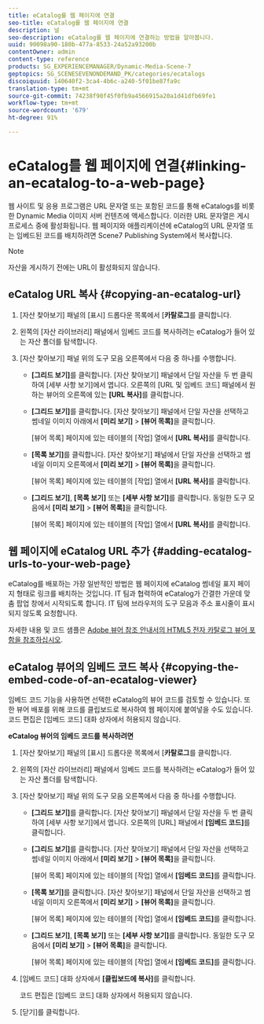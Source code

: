 ```yaml
---
title: eCatalog를 웹 페이지에 연결
seo-title: eCatalog를 웹 페이지에 연결
description: 널
seo-description: eCatalog를 웹 페이지에 연결하는 방법을 알아봅니다.
uuid: 90098a90-180b-477a-8533-24a52a93200b
contentOwner: admin
content-type: reference
products: SG_EXPERIENCEMANAGER/Dynamic-Media-Scene-7
geptopics: SG_SCENESEVENONDEMAND_PK/categories/ecatalogs
discoiquuid: 140640f2-3ca4-4b6c-a240-5f01be87fa9c
translation-type: tm+mt
source-git-commit: 74238f90f45f0fb9a4566915a20a1d41dfb69fe1
workflow-type: tm+mt
source-wordcount: '679'
ht-degree: 91%

---
```



# eCatalog를 웹 페이지에 연결{#linking-an-ecatalog-to-a-web-page}

웹 사이트 및 응용 프로그램은 URL 문자열 또는 포함된 코드를 통해 eCatalogs를 비롯한 Dynamic Media 이미지 서버 컨텐츠에 액세스합니다. 이러한 URL 문자열은 게시 프로세스 중에 활성화됩니다. 웹 페이지와 애플리케이션에 eCatalog의 URL 문자열 또는 임베드된 코드를 배치하려면 Scene7 Publishing System에서 복사합니다.

>[!NOTE]
>
>자산을 게시하기 전에는 URL이 활성화되지 않습니다.

## eCatalog URL 복사 {#copying-an-ecatalog-url}

1. [자산 찾아보기] 패널의 [표시] 드롭다운 목록에서 [**카탈로그**&#x200B;를 클릭합니다.
1. 왼쪽의 [자산 라이브러리] 패널에서 임베드 코드를 복사하려는 eCatalog가 들어 있는 자산 폴더를 탐색합니다.
1. [자산 찾아보기] 패널 위의 도구 모음 오른쪽에서 다음 중 하나를 수행합니다.

   * **[그리드 보기]**&#x200B;를 클릭합니다. [자산 찾아보기] 패널에서 단일 자산을 두 번 클릭하여 [세부 사항 보기]에서 엽니다. 오른쪽의 [URL 및 임베드 코드] 패널에서 원하는 뷰어의 오른쪽에 있는 **[URL 복사]**&#x200B;를 클릭합니다.
   * **[그리드 보기]**&#x200B;를 클릭합니다. [자산 찾아보기] 패널에서 단일 자산을 선택하고 썸네일 이미지 아래에서 **[미리 보기]** > **[뷰어 목록]**&#x200B;을 클릭합니다.

      [뷰어 목록] 페이지에 있는 테이블의 [작업] 열에서 **[URL 복사]**&#x200B;를 클릭합니다.

   * **[목록 보기]**&#x200B;를 클릭합니다. [자산 찾아보기] 패널에서 단일 자산을 선택하고 썸네일 이미지 오른쪽에서 **[미리 보기]** > **[뷰어 목록]**&#x200B;을 클릭합니다.

      [뷰어 목록] 페이지에 있는 테이블의 [작업] 열에서 **[URL 복사]**&#x200B;를 클릭합니다.

   * **[그리드 보기]**, **[목록 보기]** 또는 **[세부 사항 보기]**&#x200B;를 클릭합니다. 동일한 도구 모음에서 **[미리 보기]** > **[뷰어 목록]**&#x200B;을 클릭합니다.

      [뷰어 목록] 페이지에 있는 테이블의 [작업] 열에서 **[URL 복사]**&#x200B;를 클릭합니다.

## 웹 페이지에 eCatalog URL 추가 {#adding-ecatalog-urls-to-your-web-page}

eCatalog를 배포하는 가장 일반적인 방법은 웹 페이지에 eCatalog 썸네일 표지 페이지 형태로 링크를 배치하는 것입니다. IT 팀과 협력하여 eCatalog가 간결한 가운데 맞춤 팝업 창에서 시작되도록 합니다. IT 팀에 브라우저의 도구 모음과 주소 표시줄이 표시되지 않도록 요청합니다.

자세한 내용 및 코드 샘플은 [Adobe 뷰어 참조 안내서의 HTML5 전자 카탈로그 뷰어 포함을 참조하십시오](https://docs.adobe.com/content/help/en/dynamic-media-developer-resources/library/viewers-aem-assets-dmc/ecatalog/c-html5-20-ecatalog-viewer-about.html).

## eCatalog 뷰어의 임베드 코드 복사 {#copying-the-embed-code-of-an-ecatalog-viewer}

임베드 코드 기능을 사용하면 선택한 eCatalog의 뷰어 코드를 검토할 수 있습니다. 또한 뷰어 배포를 위해 코드를 클립보드로 복사하여 웹 페이지에 붙여넣을 수도 있습니다. 코드 편집은 [임베드 코드] 대화 상자에서 허용되지 않습니다.

**eCatalog 뷰어의 임베드 코드를 복사하려면**

1. [자산 찾아보기] 패널의 [표시] 드롭다운 목록에서 [**카탈로그**&#x200B;를 클릭합니다.
1. 왼쪽의 [자산 라이브러리] 패널에서 임베드 코드를 복사하려는 eCatalog가 들어 있는 자산 폴더를 탐색합니다.
1. [자산 찾아보기] 패널 위의 도구 모음 오른쪽에서 다음 중 하나를 수행합니다.

   * **[그리드 보기]**&#x200B;를 클릭합니다. [자산 찾아보기] 패널에서 단일 자산을 두 번 클릭하여 [세부 사항 보기]에서 엽니다. 오른쪽의 [URL] 패널에서 **[임베드 코드]**&#x200B;를 클릭합니다.
   * **[그리드 보기]**&#x200B;를 클릭합니다. [자산 찾아보기] 패널에서 단일 자산을 선택하고 썸네일 이미지 아래에서 **[미리 보기]** > **[뷰어 목록]**&#x200B;을 클릭합니다.

      [뷰어 목록] 페이지에 있는 테이블의 [작업] 열에서 **[임베드 코드]**&#x200B;를 클릭합니다.

   * **[목록 보기]**&#x200B;를 클릭합니다. [자산 찾아보기] 패널에서 단일 자산을 선택하고 썸네일 이미지 오른쪽에서 **[미리 보기]** > **[뷰어 목록]**&#x200B;을 클릭합니다.

      [뷰어 목록] 페이지에 있는 테이블의 [작업] 열에서 **[임베드 코드]**&#x200B;를 클릭합니다.

   * **[그리드 보기]**, **[목록 보기]** 또는 **[세부 사항 보기]**&#x200B;를 클릭합니다. 동일한 도구 모음에서 **[미리 보기]** > **[뷰어 목록]**&#x200B;을 클릭합니다.

      [뷰어 목록] 페이지에 있는 테이블의 [작업] 열에서 **[임베드 코드]**&#x200B;를 클릭합니다.

1. [임베드 코드] 대화 상자에서 **[클립보드에 복사]**&#x200B;를 클릭합니다.

   코드 편집은 [임베드 코드] 대화 상자에서 허용되지 않습니다.

1. [닫기]를 클릭합니다.

